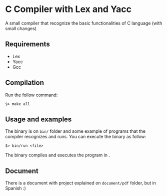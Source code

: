 # C Compiler with Lex and Yacc

A small compiler that recognize the basic functionalities of C language (with small changes)

## Requirements

* Lex
* Yacc
* Gcc

## Compilation

Run the follow command:

```
$> make all
```
## Usage and examples

The binary is on `bin/` folder and some example of programs that the compiler recognizes and runs. You can execute the binary as follow:

```
$> bin/run <file>
```
The binary compiles and executes the program in <file>.

## Document

There is a document with project explained on `document/pdf` folder, but in Spanish :)

